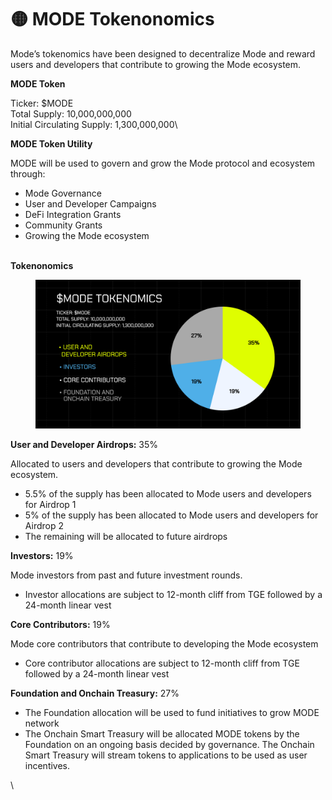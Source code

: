 # 🟡 MODE Tokenonomics

Mode’s tokenomics have been designed to decentralize Mode and reward users and developers that contribute to growing the Mode ecosystem.

**MODE Token**

Ticker: $MODE \
Total Supply: 10,000,000,000 \
Initial Circulating Supply: 1,300,000,000\


**MODE Token Utility**

MODE will be used to govern and grow the Mode protocol and ecosystem through:

* Mode Governance
* User and Developer Campaigns
* DeFi Integration Grants
* Community Grants
* Growing the Mode ecosystem

\
**Tokenonomics**

<figure><img src="../.gitbook/assets/OPTION 4 [FLAT _  MINIMAL ]  (1).png" alt=""><figcaption></figcaption></figure>

**User and Developer Airdrops:** 35%

Allocated to users and developers that contribute to growing the Mode ecosystem.

* 5.5% of the supply has been allocated to Mode users and developers for Airdrop 1
* 5% of the supply has been allocated to Mode users and developers for Airdrop 2
* The remaining will be allocated to future airdrops

**Investors:** 19%

Mode investors from past and future investment rounds.

* Investor allocations are subject to 12-month cliff from TGE followed by a 24-month linear vest

**Core Contributors:** 19%

Mode core contributors that contribute to developing the Mode ecosystem

* Core contributor allocations are subject to 12-month cliff from TGE followed by a 24-month linear vest

**Foundation and Onchain Treasury:** 27%

* The Foundation allocation will be used to fund initiatives to grow MODE network
* The Onchain Smart Treasury will be allocated MODE tokens by the Foundation on an ongoing basis decided by governance. The Onchain Smart Treasury will stream tokens to applications to be used as user incentives.

\

